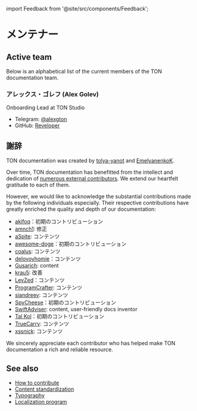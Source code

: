 import Feedback from '@site/src/components/Feedback';

# メンテナー

## Active team

Below is an alphabetical list of the current members of the TON documentation team.

### アレックス・ゴレフ (Alex Golev)

Onboarding Lead at TON Studio

- Telegram: [@alexgton](https://t.me/alexgton)
- GitHub: [Reveloper](https://github.com/Reveloper)

## 謝辞

TON documentation was created by [tolya-yanot](https://github.com/tolya-yanot) and [EmelyanenkoK](https://github.com/EmelyanenkoK).

Over time, TON documentation has benefitted from the intellect and dedication of [numerous external contributors](https://github.com/ton-community/ton-docs/graphs/contributors). We extend our heartfelt gratitude to each of them.

However, we would like to acknowledge the substantial contributions made by the following individuals especially. Their respective contributions have greatly enriched the quality and depth of our documentation:

- [akifoq](https://github.com/akifoq)：初期のコントリビューション
- [amnch1](https://github.com/amnch1): 修正
- [aSpite](https://github.com/aSpite): コンテンツ
- [awesome-doge](https://github.com/awesome-doge)：初期のコントリビューション
- [coalus](https://github.com/coalus): コンテンツ
- [delovoyhomie](https://github.com/delovoyhomie)：コンテンツ
- [Gusarich](https://github.com/Gusarich): content
- [krau5](https://github.com/krau5): 改善
- [LevZed](https://github.com/LevZed)：コンテンツ
- [ProgramCrafter](https://github.com/ProgramCrafter): コンテンツ
- [siandreev](https://github.com/siandreev): コンテンツ
- [SpyCheese](https://github.com/SpyCheese)：初期のコントリビューション
- [SwiftAdviser](https://github.com/SwiftAdviser): content, user-friendly docs inventor
- [Tal Kol](https://github.com/talkol)：初期のコントリビューション
- [TrueCarry](https://github.com/TrueCarry): コンテンツ
- [xssnick](https://github.com/xssnick): コンテンツ

We sincerely appreciate each contributor who has helped make TON documentation a rich and reliable resource.

## See also

- [How to contribute](/v3/contribute/)
- [Content standardization](/v3/contribute/content-standardization/)
- [Typography](/v3/contribute/typography/)
- [Localization program](/v3/contribute/localization-program/overview/)

<Feedback />

